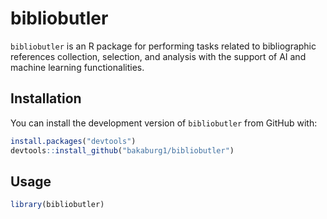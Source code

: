 # bibliobutler

`bibliobutler` is an R package for performing tasks related to bibliographic references collection, selection, and analysis with the support of AI and machine learning functionalities.

## Installation

You can install the development version of `bibliobutler` from GitHub with:

```R
install.packages("devtools")
devtools::install_github("bakaburg1/bibliobutler")
```

## Usage

```R
library(bibliobutler)
```
